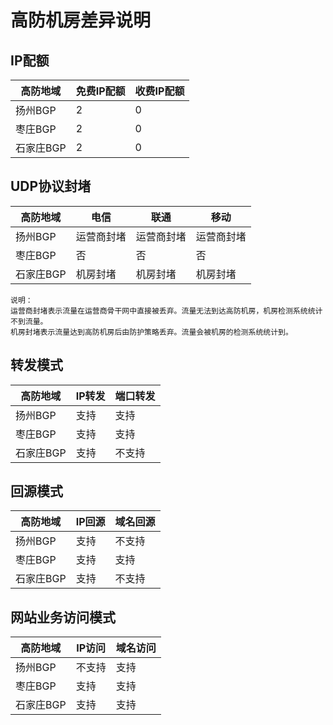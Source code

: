 

# 高防机房差异说明

## IP配额

| 高防地域     | 免费IP配额 | 收费IP配额 |
| -------- | ------ | ------ |
| 扬州BGP | 2      | 0      |
| 枣庄BGP | 2      | 0    |
| 石家庄BGP | 2 | 0 |


## UDP协议封堵

| 高防地域 | 电信       | 联通               | 移动               |
| -------- | ---------- | ------------------ | ------------------ |
| 扬州BGP  | 运营商封堵 | 运营商封堵 | 运营商封堵 |
| 枣庄BGP | 否 | 否 | 否 |
| 石家庄BGP | 机房封堵 | 机房封堵 | 机房封堵 |

    说明：
    运营商封堵表示流量在运营商骨干网中直接被丢弃。流量无法到达高防机房，机房检测系统统计不到流量。
    机房封堵表示流量达到高防机房后由防护策略丢弃。流量会被机房的检测系统统计到。


## 转发模式

| 高防地域 | IP转发       | 端口转发               |
| -------- | ---------- | ------------------ |
| 扬州BGP  | 支持 | 支持 |
| 枣庄BGP | 支持 | 支持 |
| 石家庄BGP | 支持 | 不支持 |


## 回源模式

| 高防地域 | IP回源       | 域名回源              |
| -------- | ---------- | ------------------ |
| 扬州BGP  | 支持 | 不支持 |
| 枣庄BGP | 支持 | 支持 |
| 石家庄BGP | 支持 | 不支持 |


## 网站业务访问模式

| 高防地域 | IP访问       | 域名访问              |
| -------- | ---------- | ------------------ |
| 扬州BGP  | 不支持 | 支持 |
| 枣庄BGP | 支持 | 支持 |
| 石家庄BGP | 支持 | 支持 |